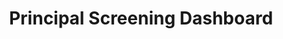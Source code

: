 ---
layout: default
modal-id: 2
title: Principal Screening Dashboard

skills: ['Force.com', 'Visualforce', 'Apex']
description: This dashboard allows DCPS principals to screen and select candidates for school-based positions, with a variety of selection options and an analytics dashboard.

images:
---